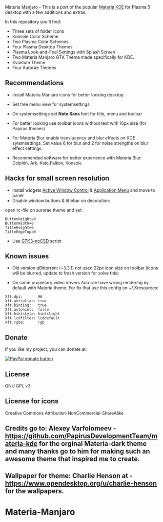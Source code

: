
Materia Manjaro - This is a port of the popular [Materia KDE](https://github.com/PapirusDevelopmentTeam/materia-kde) for Plasma 5 desktop with a few additions and extras. 

In this repository you'll find:
- Three sets of folder icons
- Konsole Color Scheme
- Two Plasma Color Schemes
- Four Plasma Desktop Themes
- Plasma Look-and-Feel Settings with Splash Screen
- Two Materia Manjaro GTK Theme made specifically for KDE.
- Kvantum Theme
- Four Aurorae Themes

## Recommendations

- Install Materia Manjaro icons for better looking desktop.

- Set tree menu view for systemsettings

- On systemsettings set **Noto Sans** font for title, menu and toolbar

- For better looking use toolbar icons without text with 16px size (for Papirus themes)

- For Materia Blur enable translucency and blur effects on KDE sytemsettings. Set value 6 for blur and 2 for noise strengths on blur effect settings.

- Recommended software for better experience with Materia Blur: Dolphin, Ark, Kate,Falkon, Konsole

## Hacks for small screen resolution

- Install widgets [Active Window Control](https://github.com/kotelnik/plasma-applet-active-window-control) & [Application Menu](https://cgit.kde.org/plasma-workspace.git/tree/applets/appmenu) and move to panel
- Disable window buttons & titlebar on decoration:

open rc-file on aurorae theme and set:
```
ButtonHeight=0
ButtonWidth=0
TitleHeight=0
TitleEdgeTop=0
```
- Use [GTK3-noCSD](https://github.com/PCMan/gtk3-nocsd) script 

## Known issues

- Old version qBittorrent (~3.3.1) not used 22px icon size on toolbar (icons will be blurred, update to fresh version for solve this)

- On some propietary video drivers Aurorae have wrong rendering by default with Materia theme. For fix that use this config on ~/.Xresources:

```
Xft.dpi:       96
Xft.antialias: true
Xft.hinting:   true
Xft.autohint:  false
Xft.hintstyle: hintslight
Xft.lcdfilter: lcddefault
Xft.rgba:      rgb 
```

## Donate

If you like my project, you can donate at:

<span class="paypal"><a href="https://www.paypal.me/freefreeno" title="Donate to this project using Paypal"><img src="https://www.paypalobjects.com/webstatic/mktg/Logo/pp-logo-100px.png" alt="PayPal donate button" /></a></span>


## License

GNU GPL v3

## License for icons

Creative Commons Attribution-NonCommercial-ShareAlike

## Credits go to: Alexey Varfolomeev - https://github.com/PapirusDevelopmentTeam/materia-kde for the orginal Materia-dark theme and many thanks go to him for making such an awesome theme that inspired me to create.

## Wallpaper for theme: Charlie Henson at - https://www.opendesktop.org/u/charlie-henson for the wallpapers.
# Materia-Manjaro
